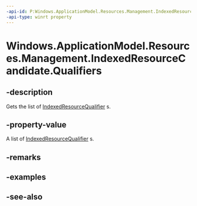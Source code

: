 ----api-id: P:Windows.ApplicationModel.Resources.Management.IndexedResourceCandidate.Qualifiers
-api-type: winrt property
---<!-- Property syntaxpublic Windows.Foundation.Collections.IVectorView<Windows.ApplicationModel.Resources.Management.IndexedResourceQualifier> Qualifiers { get; }--># Windows.ApplicationModel.Resources.Management.IndexedResourceCandidate.Qualifiers## -descriptionGets the list of [IndexedResourceQualifier](indexedresourcequalifier.md) s.## -property-valueA list of [IndexedResourceQualifier](indexedresourcequalifier.md) s.## -remarks## -examples## -see-also